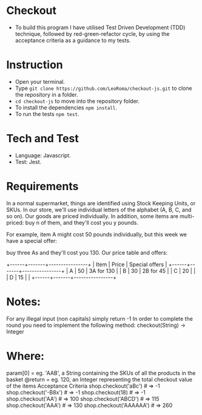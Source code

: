 # Checkout


- To build this program I have utilised Test Driven Development (TDD) technique, followed by red-green-refactor cycle, by using the acceptance criteria as a guidance to my tests.


# Instruction

- Open your terminal.
- Type ```git clone https://github.com/LeoRoma/checkout-js.git``` to clone the repository in a folder.
- ```cd checkout-js``` to move into the repository folder.
- To install the dependencies ```npm install```.
- To run the tests ```npm test```.

# Tech and Test

- Language: Javascript.
- Test: Jest.

# Requirements
In a normal supermarket, things are identified using Stock Keeping Units, or SKUs. In our store, we'll use individual letters of the alphabet (A, B, C, and so on). Our goods are priced individually. In addition, some items are multi-priced: buy n of them, and they'll cost you y pounds.

For example, item A might cost 50 pounds individually, but this week we have a special offer:

buy three As and they'll cost you 130.
Our price table and offers:

+------+-------+----------------+
| Item | Price | Special offers |
+------+-------+----------------+
| A    | 50    | 3A for 130     |
| B    | 30    | 2B for 45      |
| C    | 20    |                |
| D    | 15    |                |
+------+-------+----------------+
# Notes:

For any illegal input (non capitals) simply return -1
In order to complete the round you need to implement the following method: checkout(String) -> Integer

# Where:

param[0] = eg. 'AAB', a String containing the SKUs of all the products in the basket
@return = eg. 120, an Integer representing the total checkout value of the items
Acceptance Criteria
shop.checkout('aBc') # => -1
shop.checkout('-B8x') # => -1
shop.checkout(18) # => -1
shop.checkout('AA') # => 100
shop.checkout('ABCD') # => 115
shop.checkout('AAA') # => 130
shop.checkout('AAAAAA') # => 260